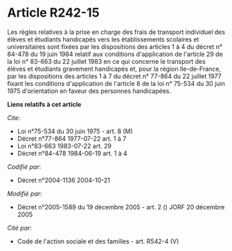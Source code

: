 # Article R242-15

Les règles relatives à la prise en charge des frais de transport individuel des élèves et étudiants handicapés vers les
établissements scolaires et universitaires sont fixées par les dispositions des articles 1 à 4 du décret n° 84-478 du 19 juin
1984 relatif aux conditions d'application de l'article 29 de la loi n° 83-663 du 22 juillet 1983 en ce qui concerne le
transport des élèves et étudiants gravement handicapés et, pour la région Ile-de-France, par les dispositions des articles 1
à 7 du décret n° 77-864 du 22 juillet 1977 fixant les conditions d'application de l'article 8 de la loi n° 75-534 du 30 juin
1975 d'orientation en faveur des personnes handicapées.

**Liens relatifs à cet article**

_Cite_:

  - Loi n°75-534 du 30 juin 1975 - art. 8 (M)
  - Décret n°77-864 1977-07-22 art. 1 à 7
  - Loi n°83-663 1983-07-22 art. 29
  - Décret n°84-478 1984-06-19 art. 1 à 4

_Codifié par_:

  - Décret n°2004-1136 2004-10-21

_Modifié par_:

  - Décret n°2005-1589 du 19 décembre 2005 - art. 2 () JORF 20 décembre 2005

_Cité par_:

  - Code de l'action sociale et des familles - art. R542-4 (V)
